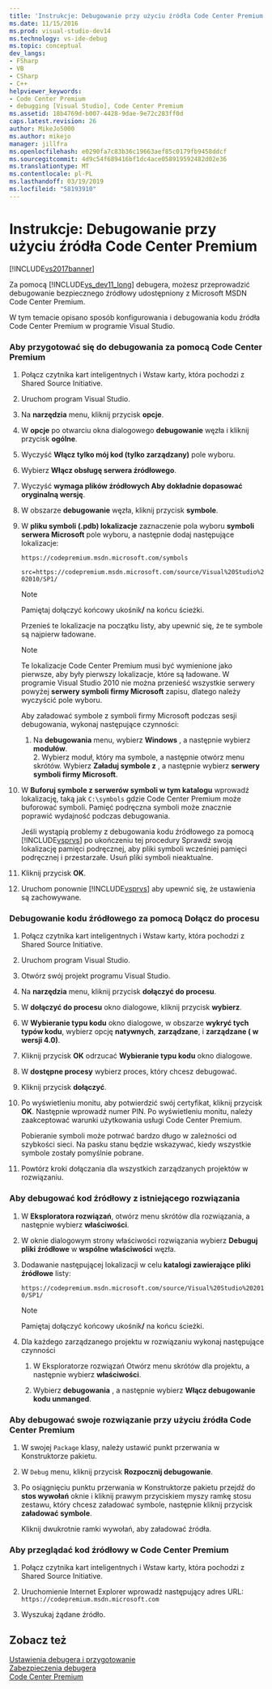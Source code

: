 ```yaml
---
title: 'Instrukcje: Debugowanie przy użyciu źródła Code Center Premium | Dokumentacja firmy Microsoft'
ms.date: 11/15/2016
ms.prod: visual-studio-dev14
ms.technology: vs-ide-debug
ms.topic: conceptual
dev_langs:
- FSharp
- VB
- CSharp
- C++
helpviewer_keywords:
- Code Center Premium
- debugging [Visual Studio], Code Center Premium
ms.assetid: 18b4769d-b007-4428-9dae-9e72c283ff0d
caps.latest.revision: 26
author: MikeJo5000
ms.author: mikejo
manager: jillfra
ms.openlocfilehash: e0290fa7c83b36c19663aef85c0179fb9458ddcf
ms.sourcegitcommit: 4d9c54f689416bf1dc4ace058919592482d02e36
ms.translationtype: MT
ms.contentlocale: pl-PL
ms.lasthandoff: 03/19/2019
ms.locfileid: "58193910"
---
```

# <a name="how-to-debug-with-code-center-premium-source"></a>Instrukcje: Debugowanie przy użyciu źródła Code Center Premium
[!INCLUDE[vs2017banner](../includes/vs2017banner.md)]

Za pomocą [!INCLUDE[vs_dev11_long](../includes/vs-dev11-long-md.md)] debugera, możesz przeprowadzić debugowanie bezpiecznego źródłowy udostępniony z Microsoft MSDN Code Center Premium.  
  
 W tym temacie opisano sposób konfigurowania i debugowania kodu źródła Code Center Premium w programie Visual Studio.  
  
### <a name="to-prepare-for-debugging-with-code-center-premium"></a>Aby przygotować się do debugowania za pomocą Code Center Premium  
  
1. Połącz czytnika kart inteligentnych i Wstaw karty, która pochodzi z Shared Source Initiative.  
  
2. Uruchom program Visual Studio.  
  
3. Na **narzędzia** menu, kliknij przycisk **opcje**.  
  
4. W **opcje** po otwarciu okna dialogowego **debugowanie** węzła i kliknij przycisk **ogólne**.  
  
5. Wyczyść **Włącz tylko mój kod (tylko zarządzany)** pole wyboru.  
  
6. Wybierz **Włącz obsługę serwera źródłowego**.  
  
7. Wyczyść **wymaga plików źródłowych Aby dokładnie dopasować oryginalną wersję**.  
  
8. W obszarze **debugowanie** węzła, kliknij przycisk **symbole**.  
  
9. W **pliku symboli (.pdb) lokalizacje** zaznaczenie pola wyboru **symboli serwera Microsoft** pole wyboru, a następnie dodaj następujące lokalizacje:  
  
     `https://codepremium.msdn.microsoft.com/symbols`  
  
     `src=https://codepremium.msdn.microsoft.com/source/Visual%20Studio%202010/SP1/`  
  
   > [!NOTE]
   >  Pamiętaj dołączyć końcowy ukośnik<strong>/</strong> na końcu ścieżki.  
  
     Przenieś te lokalizacje na początku listy, aby upewnić się, że te symbole są najpierw ładowane.  
  
   > [!NOTE]
   >  Te lokalizacje Code Center Premium musi być wymienione jako pierwsze, aby były pierwszy lokalizacje, które są ładowane. W programie Visual Studio 2010 nie można przenieść wszystkie serwery powyżej **serwery symboli firmy Microsoft** zapisu, dlatego należy wyczyścić pole wyboru.  
   > 
   >  Aby załadować symbole z symboli firmy Microsoft podczas sesji debugowania, wykonaj następujące czynności:  
   > 
   > 1. Na **debugowania** menu, wybierz **Windows** , a następnie wybierz **modułów**.  
   >    2.  Wybierz moduł, który ma symbole, a następnie otwórz menu skrótów. Wybierz **Załaduj symbole z** , a następnie wybierz **serwery symboli firmy Microsoft**.  
  
10. W **Buforuj symbole z serwerów symboli w tym katalogu** wprowadź lokalizację, taką jak `C:\symbols` gdzie Code Center Premium może buforować symboli. Pamięć podręczna symboli może znacznie poprawić wydajność podczas debugowania.  
  
     Jeśli wystąpią problemy z debugowania kodu źródłowego za pomocą [!INCLUDE[vsprvs](../includes/vsprvs-md.md)] po ukończeniu tej procedury Sprawdź swoją lokalizację pamięci podręcznej, aby pliki symboli wcześniej pamięci podręcznej i przestarzałe. Usuń pliki symboli nieaktualne.  
  
11. Kliknij przycisk **OK**.  
  
12. Uruchom ponownie [!INCLUDE[vsprvs](../includes/vsprvs-md.md)] aby upewnić się, że ustawienia są zachowywane.  
  
### <a name="to-debug-your-source-code-using-attach-to-process"></a>Debugowanie kodu źródłowego za pomocą Dołącz do procesu  
  
1.  Połącz czytnika kart inteligentnych i Wstaw karty, która pochodzi z Shared Source Initiative.  
  
2.  Uruchom program Visual Studio.  
  
3.  Otwórz swój projekt programu Visual Studio.  
  
4.  Na **narzędzia** menu, kliknij przycisk **dołączyć do procesu**.  
  
5.  W **dołączyć do procesu** okno dialogowe, kliknij przycisk **wybierz**.  
  
6.  W **Wybieranie typu kodu** okno dialogowe, w obszarze **wykryć tych typów kodu**, wybierz opcję **natywnych**, **zarządzane**, i **zarządzane ( w wersji 4.0)**.  
  
7.  Kliknij przycisk **OK** odrzucać **Wybieranie typu kodu** okno dialogowe.  
  
8.  W **dostępne procesy** wybierz proces, który chcesz debugować.  
  
9. Kliknij przycisk **dołączyć**.  
  
10. Po wyświetleniu monitu, aby potwierdzić swój certyfikat, kliknij przycisk **OK**. Następnie wprowadź numer PIN. Po wyświetleniu monitu, należy zaakceptować warunki użytkowania usługi Code Center Premium.  
  
     Pobieranie symboli może potrwać bardzo długo w zależności od szybkości sieci. Na pasku stanu będzie wskazywać, kiedy wszystkie symbole zostały pomyślnie pobrane.  
  
11. Powtórz kroki dołączania dla wszystkich zarządzanych projektów w rozwiązaniu.  
  
### <a name="to-debug-source-code-from-an-existing-solution"></a>Aby debugować kod źródłowy z istniejącego rozwiązania  
  
1. W **Eksploratora rozwiązań**, otwórz menu skrótów dla rozwiązania, a następnie wybierz **właściwości**.  
  
2. W oknie dialogowym strony właściwości rozwiązania wybierz **Debuguj pliki źródłowe** w **wspólne właściwości** węzła.  
  
3. Dodawanie następującej lokalizacji w celu **katalogi zawierające pliki źródłowe** listy:  
  
    `https://codepremium.msdn.microsoft.com/source/Visual%20Studio%202010/SP1/`  
  
   > [!NOTE]
   >  Pamiętaj dołączyć końcowy ukośnik<strong>/</strong> na końcu ścieżki.  
  
4. Dla każdego zarządzanego projektu w rozwiązaniu wykonaj następujące czynności  
  
   1.  W Eksploratorze rozwiązań Otwórz menu skrótów dla projektu, a następnie wybierz **właściwości**.  
  
   2.  Wybierz **debugowania** , a następnie wybierz **Włącz debugowanie kodu unmanged**.  
  
### <a name="to-debug-your-solution-with-code-center-premium-source"></a>Aby debugować swoje rozwiązanie przy użyciu źródła Code Center Premium  
  
1.  W swojej `Package` klasy, należy ustawić punkt przerwania w Konstruktorze pakietu.  
  
2.  W `Debug` menu, kliknij przycisk **Rozpocznij debugowanie**.  
  
3.  Po osiągnięciu punktu przerwania w Konstruktorze pakietu przejdź do **stos wywołań** oknie i kliknij prawym przyciskiem myszy ramkę stosu zestawu, który chcesz załadować symbole, następnie kliknij przycisk **załadować symbole**.  
  
     Kliknij dwukrotnie ramki wywołań, aby załadować źródła.  
  
### <a name="to-browse-source-code-on-code-center-premium"></a>Aby przeglądać kod źródłowy w Code Center Premium  
  
1.  Połącz czytnika kart inteligentnych i Wstaw karty, która pochodzi z Shared Source Initiative.  
  
2.  Uruchomienie Internet Explorer wprowadź następujący adres URL: `https://codepremium.msdn.microsoft.com`  
  
3.  Wyszukaj żądane źródło.  
  
## <a name="see-also"></a>Zobacz też  
 [Ustawienia debugera i przygotowanie](../debugger/debugger-settings-and-preparation.md)   
 [Zabezpieczenia debugera](../debugger/debugger-security.md)   
 [Code Center Premium](https://www.microsoft.com/en-us/sharedsource/code-center-premium.aspx)
